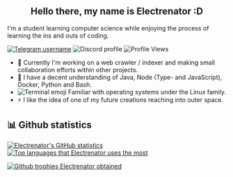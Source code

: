 <h2 align="center">Hello there, my name is Electrenator :D</h2>

I'm a student learning computer science while enjoying the process of learning the ins and outs of coding.

[![Telegram username](https://img.shields.io/badge/Telegram-Electrenator-informational)](https://t.me/Electrenator) ![Discord profile](https://img.shields.io/badge/Discord-Electrenator%238827-informational) ![Profile Views](https://komarev.com/ghpvc/?username=electrenator)

- 🔭 Currently I'm working on a web crawler / indexer and making small collaboration efforts within other projects.
- 🧰 I have a decent understanding of Java, Node (Type- and JavaScript), Docker, Python and Bash.
- ![Terminal emoji](https://cdn.discordapp.com/emojis/847201579038801970.png?size=16) Familiar with operating systems under the Linux family.
- ⚡ I like the idea of one of my future creations reaching into outer space.

## 📊 Github statistics
[![Electrenator's GitHub statistics](https://github-readme-stats.vercel.app/api?username=electrenator&count_private=true&show_icons=true&hide_rank=true&theme=radical)](https://github.com/anuraghazra/github-readme-stats)
[![Top languages that Electrenator uses the most](https://github-readme-stats.vercel.app/api/top-langs/?username=electrenator&langs_count=8&layout=compact&theme=radical)](https://github.com/anuraghazra/github-readme-stats)

[![Github trophies Electrenator obtained](https://github-profile-trophy.vercel.app/?username=electrenator&margin-w=8&margin-h=8&theme=radical&rank=SECRET,SSS,SS,S,AAA,AA,A)](https://github.com/ryo-ma/github-profile-trophy)


